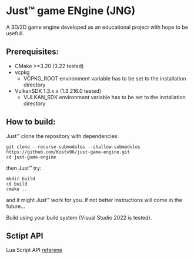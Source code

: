 # Just™ game ENgine (JNG)
A 3D/2D game engine developed as an educational project with hope to be usefull.

## Prerequisites:
- CMake >=3.20 (3.22 tested)
- vcpkg
  - VCPKG_ROOT environment variable has to be set to the installation directory
- VulkanSDK 1.3.x.x (1.3.216.0 tested)
  - VULKAN_SDK environment variable has to be set to the installation directory

## How to build:
Just™ clone the repository with dependencies:
```
git clone --recurse-submodules --shallow-submodules https://github.com/Kostu96/just-game-engine.git
cd just-game-engine
```
then Just™ try:
```
mkdir build
cd build
cmake ..
```
and it might Just™ work for you.
If not better instructions will come in the future...

Build using your build system (Visual Studio 2022 is tested).

## Sctipt API
Lua Script API [referene](docs/LuaScriptAPI/LuaScriptAPI.md)
